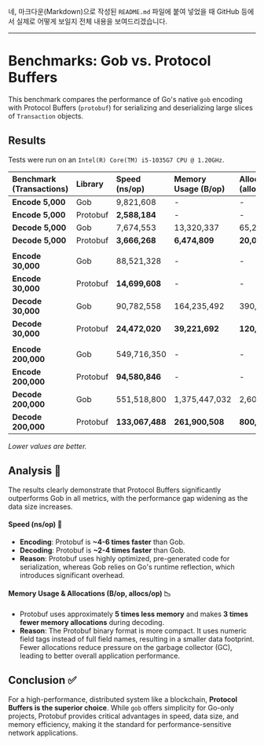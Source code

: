 네, 마크다운(Markdown)으로 작성된 `README.md` 파일에 붙여 넣었을 때 GitHub 등에서 실제로 어떻게 보일지 전체 내용을 보여드리겠습니다.

---

# Benchmarks: Gob vs. Protocol Buffers

This benchmark compares the performance of Go's native `gob` encoding with Protocol Buffers (`protobuf`) for serializing and deserializing large slices of `Transaction` objects.

## Results

Tests were run on an `Intel(R) Core(TM) i5-1035G7 CPU @ 1.20GHz`.

| Benchmark (Transactions) | Library  | Speed (ns/op)   | Memory Usage (B/op) | Allocations (allocs/op) |
|:-------------------------|:---------|:----------------|:--------------------|:------------------------|
| **Encode 5,000**         | Gob      | 9,821,608       | -                   | -                       |
| **Encode 5,000**         | Protobuf | **2,588,184**   | -                   | -                       |
| **Decode 5,000**         | Gob      | 7,674,553       | 13,320,337          | 65,222                  |
| **Decode 5,000**         | Protobuf | **3,666,268**   | **6,474,809**       | **20,017**              |
|                          |          |                 |                     |                         |
| **Encode 30,000**        | Gob      | 88,521,328      | -                   | -                       |
| **Encode 30,000**        | Protobuf | **14,699,608**  | -                   | -                       |
| **Decode 30,000**        | Gob      | 90,782,558      | 164,235,492         | 390,226                 |
| **Decode 30,000**        | Protobuf | **24,472,020**  | **39,221,692**      | **120,024**             |
|                          |          |                 |                     |                         |
| **Encode 200,000**       | Gob      | 549,716,350     | -                   | -                       |
| **Encode 200,000**       | Protobuf | **94,580,846**  | -                   | -                       |
| **Decode 200,000**       | Gob      | 551,518,800     | 1,375,447,032       | 2,600,237               |
| **Decode 200,000**       | Protobuf | **133,067,488** | **261,900,508**     | **800,033**             |

*Lower values are better.*

## Analysis 🧐

The results clearly demonstrate that Protocol Buffers significantly outperforms Gob in all metrics, with the performance gap widening as the data size increases.

#### Speed (ns/op) 🚀

-   **Encoding**: Protobuf is **~4-6 times faster** than Gob.
-   **Decoding**: Protobuf is **~2-4 times faster** than Gob.
-   **Reason**: Protobuf uses highly optimized, pre-generated code for serialization, whereas Gob relies on Go's runtime reflection, which introduces significant overhead.

#### Memory Usage & Allocations (B/op, allocs/op) 📉

-   Protobuf uses approximately **5 times less memory** and makes **3 times fewer memory allocations** during decoding.
-   **Reason**: The Protobuf binary format is more compact. It uses numeric field tags instead of full field names, resulting in a smaller data footprint. Fewer allocations reduce pressure on the garbage collector (GC), leading to better overall application performance.

## Conclusion ✅

For a high-performance, distributed system like a blockchain, **Protocol Buffers is the superior choice**. While `gob` offers simplicity for Go-only projects, Protobuf provides critical advantages in speed, data size, and memory efficiency, making it the standard for performance-sensitive network applications.